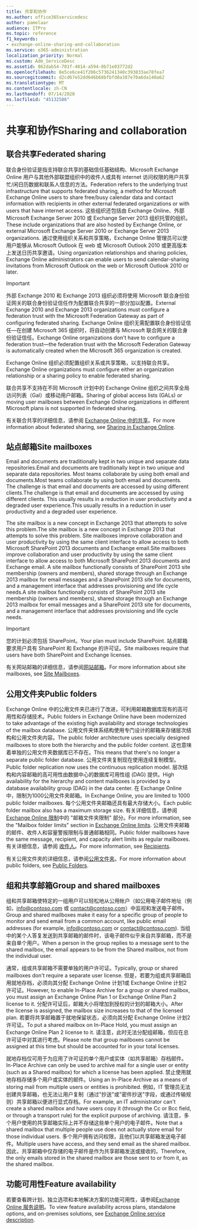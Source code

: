 ```yaml
---
title: 共享和协作
ms.author: office365servicedesc
author: pamelaar
audience: ITPro
ms.topic: reference
f1_keywords:
- exchange-online-sharing-and-collaboration
ms.service: o365-administration
localization_priority: Normal
ms.custom: Adm_ServiceDesc
ms.assetid: 862dab54-701f-4014-a594-0b71e03772d2
ms.openlocfilehash: 8e5ce6ce41f206c5736241340c393833ae78fea7
ms.sourcegitcommit: d2cd67e52dd646b68bfbfd8a387e70a6da140a62
ms.translationtype: MT
ms.contentlocale: zh-CN
ms.lasthandoff: 07/14/2020
ms.locfileid: "45132586"
---
```

# <a name="sharing-and-collaboration"></a><span data-ttu-id="6351a-102">共享和协作</span><span class="sxs-lookup"><span data-stu-id="6351a-102">Sharing and collaboration</span></span>

## <a name="federated-sharing"></a><span data-ttu-id="6351a-103">联合共享</span><span class="sxs-lookup"><span data-stu-id="6351a-103">Federated sharing</span></span>

<span data-ttu-id="6351a-104">联合身份验证是指支持联合共享的基础信任基础结构、Microsoft Exchange Online 用户与其他外部联盟组织中的收件人或具有 internet 访问权限的用户共享忙/闲日历数据和联系人信息的方法。</span><span class="sxs-lookup"><span data-stu-id="6351a-104">Federation refers to the underlying trust infrastructure that supports federated sharing, a method for Microsoft Exchange Online users to share free/busy calendar data and contact information with recipients in other external federated organizations or with users that have internet access.</span></span> <span data-ttu-id="6351a-105">这些组织还包括由 Exchange Online、外部 Microsoft Exchange Server 2010 或 Exchange Server 2013 组织托管的组织。</span><span class="sxs-lookup"><span data-stu-id="6351a-105">These include organizations that are also hosted by Exchange Online, or external Microsoft Exchange Server 2010 or Exchange Server 2013 organizations.</span></span> <span data-ttu-id="6351a-106">通过使用组织关系和共享策略，Exchange Online 管理员可以使用户能够从 Microsoft Outlook 在 web 或 Microsoft Outlook 2010 或更高版本上发送日历共享邀请。</span><span class="sxs-lookup"><span data-stu-id="6351a-106">Using organization relationships and sharing policies, Exchange Online administrators can enable users to send calendar-sharing invitations from Microsoft Outlook on the web or Microsoft Outlook 2010 or later.</span></span>
  
> [!IMPORTANT]
>  <span data-ttu-id="6351a-107">外部 Exchange 2010 和 Exchange 2013 组织必须将使用 Microsoft 联合身份验证网关的联合身份验证信任作为配置联合共享的一部分加以配置。</span><span class="sxs-lookup"><span data-stu-id="6351a-107">External Exchange 2010 and Exchange 2013 organizations must configure a federation trust with the Microsoft Federation Gateway as part of configuring federated sharing.</span></span> <span data-ttu-id="6351a-108">Exchange Online 组织无需配置联合身份验证信任—在创建 Microsoft 365 组织时，将自动创建与 Microsoft 联合网关的联合身份验证信任。</span><span class="sxs-lookup"><span data-stu-id="6351a-108">Exchange Online organizations don't have to configure a federation trust—the federation trust with the Microsoft Federation Gateway is automatically created when the Microsoft 365 organization is created.</span></span> 
>
>  <span data-ttu-id="6351a-109">Exchange Online 组织必须配置组织关系或共享策略，以支持联合共享。</span><span class="sxs-lookup"><span data-stu-id="6351a-109">Exchange Online organizations must configure either an organization relationship or a sharing policy to enable federated sharing.</span></span> 
>
>  <span data-ttu-id="6351a-110">联合共享不支持在不同 Microsoft 计划中的 Exchange Online 组织之间共享全局访问列表（Gal）或移动用户邮箱。</span><span class="sxs-lookup"><span data-stu-id="6351a-110">Sharing of global access lists (GALs) or moving user mailboxes between Exchange Online organizations in different Microsoft plans is not supported in federated sharing.</span></span> 
  
<span data-ttu-id="6351a-111">有关联合共享的详细信息，请参阅 [Exchange Online 中的共享](https://go.microsoft.com/fwlink/p/?LinkId=271774)。</span><span class="sxs-lookup"><span data-stu-id="6351a-111">For more information about federated sharing, see [Sharing in Exchange Online](https://go.microsoft.com/fwlink/p/?LinkId=271774).</span></span>
  
## <a name="site-mailboxes"></a><span data-ttu-id="6351a-112">站点邮箱</span><span class="sxs-lookup"><span data-stu-id="6351a-112">Site mailboxes</span></span>

<span data-ttu-id="6351a-113">Email and documents are traditionally kept in two unique and separate data repositories.</span><span class="sxs-lookup"><span data-stu-id="6351a-113">Email and documents are traditionally kept in two unique and separate data repositories.</span></span> <span data-ttu-id="6351a-114">Most teams collaborate by using both email and documents.</span><span class="sxs-lookup"><span data-stu-id="6351a-114">Most teams collaborate by using both email and documents.</span></span> <span data-ttu-id="6351a-115">The challenge is that email and documents are accessed by using different clients.</span><span class="sxs-lookup"><span data-stu-id="6351a-115">The challenge is that email and documents are accessed by using different clients.</span></span> <span data-ttu-id="6351a-116">This usually results in a reduction in user productivity and a degraded user experience.</span><span class="sxs-lookup"><span data-stu-id="6351a-116">This usually results in a reduction in user productivity and a degraded user experience.</span></span>
  
<span data-ttu-id="6351a-117">The site mailbox is a new concept in Exchange 2013 that attempts to solve this problem.</span><span class="sxs-lookup"><span data-stu-id="6351a-117">The site mailbox is a new concept in Exchange 2013 that attempts to solve this problem.</span></span> <span data-ttu-id="6351a-118">Site mailboxes improve collaboration and user productivity by using the same client interface to allow access to both Microsoft SharePoint 2013 documents and Exchange email.</span><span class="sxs-lookup"><span data-stu-id="6351a-118">Site mailboxes improve collaboration and user productivity by using the same client interface to allow access to both Microsoft SharePoint 2013 documents and Exchange email.</span></span> <span data-ttu-id="6351a-119">A site mailbox functionally consists of SharePoint 2013 site membership (owners and members), shared storage through an Exchange 2013 mailbox for email messages and a SharePoint 2013 site for documents, and a management interface that addresses provisioning and life cycle needs.</span><span class="sxs-lookup"><span data-stu-id="6351a-119">A site mailbox functionally consists of SharePoint 2013 site membership (owners and members), shared storage through an Exchange 2013 mailbox for email messages and a SharePoint 2013 site for documents, and a management interface that addresses provisioning and life cycle needs.</span></span>
  
> [!IMPORTANT]
> <span data-ttu-id="6351a-120">您的计划必须包括 SharePoint。</span><span class="sxs-lookup"><span data-stu-id="6351a-120">Your plan must include SharePoint.</span></span> <span data-ttu-id="6351a-121">站点邮箱要求用户具有 SharePoint 和 Exchange 的许可证。</span><span class="sxs-lookup"><span data-stu-id="6351a-121">Site mailboxes require that users have both SharePoint and Exchange licenses.</span></span> 
  
<span data-ttu-id="6351a-122">有关网站邮箱的详细信息，请参阅[网站邮箱](https://go.microsoft.com/fwlink/p/?LinkId=271789)。</span><span class="sxs-lookup"><span data-stu-id="6351a-122">For more information about site mailboxes, see [Site Mailboxes](https://go.microsoft.com/fwlink/p/?LinkId=271789).</span></span>
  
## <a name="public-folders"></a><span data-ttu-id="6351a-123">公用文件夹</span><span class="sxs-lookup"><span data-stu-id="6351a-123">Public folders</span></span>

<span data-ttu-id="6351a-124">Exchange Online 中的公用文件夹已进行了改进，可利用邮箱数据库现有的高可用性和存储技术。</span><span class="sxs-lookup"><span data-stu-id="6351a-124">Public folders in Exchange Online have been modernized to take advantage of the existing high availability and storage technologies of the mailbox database.</span></span> <span data-ttu-id="6351a-125">公用文件夹体系结构使用专门设计的邮箱来存储层次结构和公用文件夹内容。</span><span class="sxs-lookup"><span data-stu-id="6351a-125">The public folder architecture uses specially designed mailboxes to store both the hierarchy and the public folder content.</span></span> <span data-ttu-id="6351a-126">这也意味着单独的公用文件夹数据库已不存在。</span><span class="sxs-lookup"><span data-stu-id="6351a-126">This means that there's no longer a separate public folder database.</span></span> <span data-ttu-id="6351a-127">公用文件夹复制现在使用连续复制模型。</span><span class="sxs-lookup"><span data-stu-id="6351a-127">Public folder replication now uses the continuous replication model.</span></span> <span data-ttu-id="6351a-128">层次结构和内容邮箱的高可用性由数据中心的数据库可用性组 (DAG) 提供。</span><span class="sxs-lookup"><span data-stu-id="6351a-128">High availability for the hierarchy and content mailboxes is provided by a database availability group (DAG) in the data center.</span></span> <span data-ttu-id="6351a-129">在 Exchange Online 中，限制为1000公用文件夹邮箱。</span><span class="sxs-lookup"><span data-stu-id="6351a-129">In Exchange Online, you are limited to 1000 public folder mailboxes.</span></span> <span data-ttu-id="6351a-130">每个公用文件夹邮箱还具有最大存储大小。</span><span class="sxs-lookup"><span data-stu-id="6351a-130">Each public folder mailbox also has a maximum storage size.</span></span> <span data-ttu-id="6351a-131">有关详细信息，请参阅[Exchange Online 限制](exchange-online-limits.md)中的 "邮箱文件夹限制" 部分。</span><span class="sxs-lookup"><span data-stu-id="6351a-131">For more information, see the "Mailbox folder limits" section in [Exchange Online limits](exchange-online-limits.md).</span></span> <span data-ttu-id="6351a-132">公用文件夹邮箱的邮件、收件人和容量警报限制与普通邮箱相同。</span><span class="sxs-lookup"><span data-stu-id="6351a-132">Public folder mailboxes have the same message, recipient, and capacity alert limits as regular mailboxes.</span></span> <span data-ttu-id="6351a-133">有关详细信息，请参阅 [收件人](recipients.md)。</span><span class="sxs-lookup"><span data-stu-id="6351a-133">For more information, see [Recipients](recipients.md).</span></span> 
  
<span data-ttu-id="6351a-134">有关公用文件夹的详细信息，请参阅[公用文件夹](https://go.microsoft.com/fwlink/p/?LinkId=271790)。</span><span class="sxs-lookup"><span data-stu-id="6351a-134">For more information about public folders, see [Public Folders](https://go.microsoft.com/fwlink/p/?LinkId=271790).</span></span>
  
## <a name="group-and-shared-mailboxes"></a><span data-ttu-id="6351a-135">组和共享邮箱</span><span class="sxs-lookup"><span data-stu-id="6351a-135">Group and shared mailboxes</span></span>

<span data-ttu-id="6351a-136">组和共享邮箱使特定的一组用户可以轻松地从公用帐户（如公用电子邮件地址（例如，info@contoso.com 或 contact@contoso.com）中监视和发送电子邮件。</span><span class="sxs-lookup"><span data-stu-id="6351a-136">Group and shared mailboxes make it easy for a specific group of people to monitor and send email from a common account, like public email addresses (for example, info@contoso.com or contact@contoso.com).</span></span> <span data-ttu-id="6351a-137">当组中的某个人答复发送到共享邮箱的邮件时，该电子邮件似乎来自共享邮箱，而不是来自单个用户。</span><span class="sxs-lookup"><span data-stu-id="6351a-137">When a person in the group replies to a message sent to the shared mailbox, the email appears to be from the Shared mailbox, not from the individual user.</span></span>
  
<span data-ttu-id="6351a-138">通常，组或共享邮箱不需要单独的用户许可证。</span><span class="sxs-lookup"><span data-stu-id="6351a-138">Typically, group or shared mailboxes don't require a separate user license.</span></span> <span data-ttu-id="6351a-139">但是，若要为组或共享邮箱启用就地存档，必须向其分配 Exchange Online 计划1或 Exchange Online 计划2许可证。</span><span class="sxs-lookup"><span data-stu-id="6351a-139">However, to enable In-Place Archive for a group or shared mailbox, you must assign an Exchange Online Plan 1 or Exchange Online Plan 2 license to it.</span></span> <span data-ttu-id="6351a-140">分配许可证后，邮箱大小将增加到授权的计划的邮箱大小。</span><span class="sxs-lookup"><span data-stu-id="6351a-140">After the license is assigned, the mailbox size increases to that of the licensed plan.</span></span> <span data-ttu-id="6351a-141">若要将共享邮箱置于就地保留状态，必须向其分配 Exchange Online 计划2许可证。</span><span class="sxs-lookup"><span data-stu-id="6351a-141">To put a shared mailbox on In-Place Hold, you must assign an Exchange Online Plan 2 license to it.</span></span> <span data-ttu-id="6351a-142">请注意，此时无法分配组邮箱，但应在总许可证中对其进行考虑。</span><span class="sxs-lookup"><span data-stu-id="6351a-142">Please note that group mailboxes cannot be assigned at this time but should be accounted for in your total licenses.</span></span>
  
<span data-ttu-id="6351a-143">就地存档仅可用于为应用了许可证的单个用户或实体（如共享邮箱）存档邮件。</span><span class="sxs-lookup"><span data-stu-id="6351a-143">In-Place Archive can only be used to archive mail for a single user or entity (such as a Shared mailbox) for which a license has been applied.</span></span> <span data-ttu-id="6351a-144">禁止使用就地存档存储多个用户或实体的邮件。</span><span class="sxs-lookup"><span data-stu-id="6351a-144">Using an In-Place Archive as a means of storing mail from multiple users or entities is prohibited.</span></span> <span data-ttu-id="6351a-145">例如，IT 管理员无法创建共享邮箱，也无法让用户复制（通过"抄送"或"密件抄送"字段，或通过传输规则）共享邮箱以便进行显式存档。</span><span class="sxs-lookup"><span data-stu-id="6351a-145">For example, an IT administrator can't create a shared mailbox and have users copy it (through the Cc or Bcc field, or through a transport rule) for the explicit purpose of archiving.</span></span> <span data-ttu-id="6351a-146">请注意，多个用户使用的共享邮箱实际上并不存储这些单个用户的电子邮件。</span><span class="sxs-lookup"><span data-stu-id="6351a-146">Note that a shared mailbox that multiple people use does not actually store email for those individual users.</span></span> <span data-ttu-id="6351a-147">多个用户拥有访问权限，且他们以共享邮箱发送电子邮件。</span><span class="sxs-lookup"><span data-stu-id="6351a-147">Multiple users have access, and they send email as the shared mailbox.</span></span> <span data-ttu-id="6351a-148">因此，共享邮箱中仅存储的电子邮件是作为共享邮箱发送或接收的。</span><span class="sxs-lookup"><span data-stu-id="6351a-148">Therefore, the only emails stored in the shared mailbox are those sent to or from it, as the shared mailbox.</span></span>
  
## <a name="feature-availability"></a><span data-ttu-id="6351a-149">功能可用性</span><span class="sxs-lookup"><span data-stu-id="6351a-149">Feature availability</span></span>

<span data-ttu-id="6351a-150">若要查看跨计划、独立选项和本地解决方案的功能可用性，请参阅[Exchange Online 服务说明](exchange-online-service-description.md)。</span><span class="sxs-lookup"><span data-stu-id="6351a-150">To view feature availability across plans, standalone options, and on-premises solutions, see [Exchange Online service description](exchange-online-service-description.md).</span></span>
  

